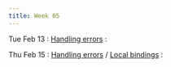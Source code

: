 ```yaml
---
title: Week 05
---
```


Tue Feb 13
: [Handling errors]({{site.baseurl}}/notes/07-errors/)
  : []()

Thu Feb 15
: [Handling errors]({{site.baseurl}}/notes/07-errors/) / [Local bindings]({{site.baseurl}}/notes/08-let-bindings/)
  : []()

